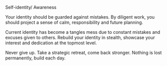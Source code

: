 Self-identity/ Awareness 

Your identity should be guarded against mistakes. By diligent work, you should project a sense of calm, responsibility and future planning.

Current identity has become a tangles mess due to constant mistakes and excuses given to others. Rebuild your identity in stealth, showcase your interest and dedication at the topmost level.

Never give up. 
Take a strategic retreat, come back stronger.  Nothing is lost permanently, build each day.
